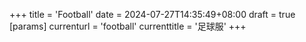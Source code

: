 +++
title = 'Football'
date = 2024-07-27T14:35:49+08:00
draft = true
[params]
  currenturl = 'football'
  currenttitle = '足球服'
+++
